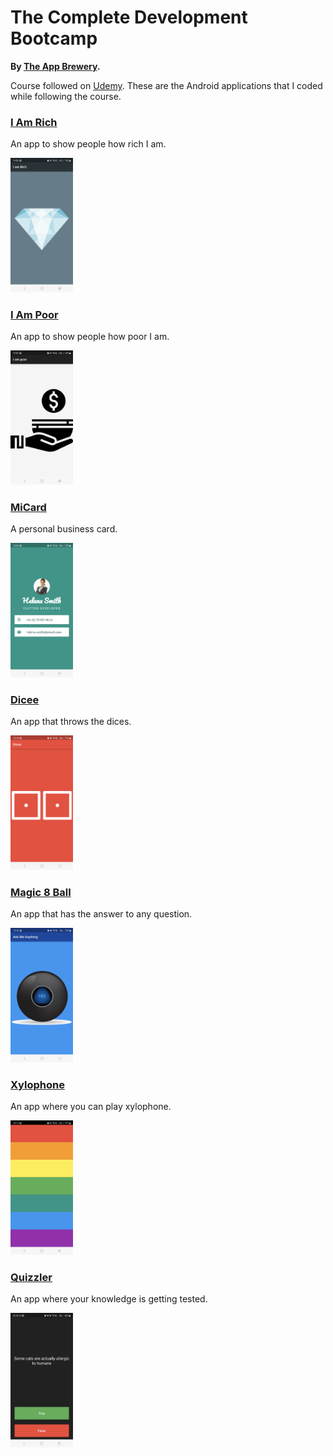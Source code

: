 # The Complete Development Bootcamp
**By [The App Brewery](https://www.appbrewery.co/).**

Course followed on [Udemy](https://www.udemy.com/course/flutter-bootcamp-with-dart). These are the Android applications that I coded while following the course.

### [I Am Rich](./IAmRich/)
An app to show people how rich I am.

<img src="Screenshots/IAmRich.jpg" width="100">

### [I Am Poor](./IAmPoor)
An app to show people how poor I am.

<img src="Screenshots/IAmPoor.jpg" width="100">

### [MiCard](./MiCard/)
A personal business card.

<img src="Screenshots/MiCard.jpg" width="100">

### [Dicee](./Dicee/)
An app that throws the dices.

<img src="Screenshots/Dicee.jpg" width="100">

### [Magic 8 Ball](./Magic8Ball/)
An app that has the answer to any question.

<img src="Screenshots/Magic8Ball.jpg" width="100">

### [Xylophone](./Xylophone//)
An app where you can play xylophone.

<img src="Screenshots/Xylophone.jpg" width="100">

### [Quizzler](./Quizzler/)
An app where your knowledge is getting tested.

<img src="Screenshots/Quizzler.jpg" width="100">